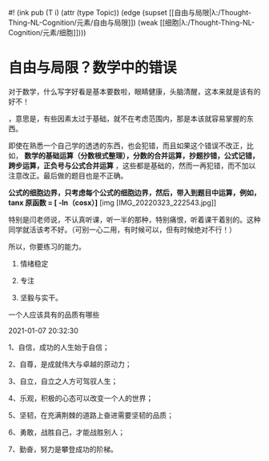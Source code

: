 #! (ink pub (T i) (attr (type Topic)) (edge (supset [[自由与局限|λ:/Thought-Thing-NL-Cognition/元素/自由与局限]]) (weak [[细胞|λ:/Thought-Thing-NL-Cognition/元素/细胞]])))

# 自由与局限？数学中的错误

对于数学，什么写字好看是基本要数啦，眼睛健康，头脑清醒，这本来就是该有的好不！

，意思是，有些因素太过于基础，就不在考虑范围内，那是本该就容易掌握的东西。

  

即使在熟悉一个自己学的透透的东西，也会犯错，而且如果这个错误不改正，比如， **数学的基础运算（分数根式整理），分数的合并运算，抄题抄错，公式记错，跨步运算，正负号与公式合并运算** ，这些都是基础的，然而一再犯错，而不加以注意改正。最后做的题目也是不正确。

  

 **公式的细胞边界，只考虑每个公式的细胞边界，然后，带入到题目中运算，例如，tanx 原函数 = [ -ln（cosx）]** 
[img [IMG_20220323_222543.jpg]]

  

  

特别是闫老师说，不认真听课，听一半的那种，特别痛恨，听着课干着别的。这种同学就活该考不好。（可别一心二用，有时候可以，但有时候绝对不行！）

  

所以，你要练习的能力。

  

1.  情绪稳定
    
2.  专注
    
3.  坚毅与实干。
    

  

  

一个人应该具有的品质有哪些

2021-01-07 20:32:30

1、自信，成功的人生始于自信；

2、自尊，是成就伟大与卓越的原动力；

3、自立，自立之人方可驾驭人生；

4、乐观，积极的心态可以改变一个人的世界；

5、坚韧，在充满荆棘的道路上奋进需要坚韧的品质；

6、勇敢，战胜自己，才能战胜别人；

7、勤奋，努力是攀登成功的阶梯。